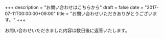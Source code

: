 +++
description = "お問い合わせはこちらから"
draft = false
date = "2017-07-11T00:00:00+09:00"
title = "お問い合わせいただきありがとうございます。"
+++

<!--more-->

お問い合わせいただきました内容は数日後に返答いたします。

